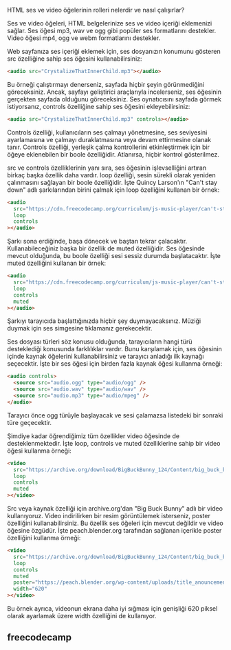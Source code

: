 HTML ses ve video öğelerinin rolleri nelerdir ve nasıl çalışırlar?

Ses ve video öğeleri, HTML belgelerinize ses ve video içeriği eklemenizi sağlar. Ses öğesi mp3, wav ve ogg gibi popüler ses formatlarını destekler. Video öğesi mp4, ogg ve webm formatlarını destekler.

Web sayfanıza ses içeriği eklemek için, ses dosyanızın konumunu gösteren src özelliğine sahip ses öğesini kullanabilirsiniz:

```html
<audio src="CrystalizeThatInnerChild.mp3"></audio>
```
Bu örneği çalıştırmayı denerseniz, sayfada hiçbir şeyin görünmediğini göreceksiniz. Ancak, sayfayı geliştirici araçlarıyla incelerseniz, ses öğesinin gerçekten sayfada olduğunu göreceksiniz. Ses oynatıcısını sayfada görmek istiyorsanız, controls özelliğine sahip ses öğesini ekleyebilirsiniz:

```html
<audio src="CrystalizeThatInnerChild.mp3" controls></audio>
```
Controls özelliği, kullanıcıların ses çalmayı yönetmesine, ses seviyesini ayarlamasına ve çalmayı duraklatmasına veya devam ettirmesine olanak tanır. Controls özelliği, yerleşik çalma kontrollerini etkinleştirmek için bir öğeye eklenebilen bir boole özelliğidir. Atlanırsa, hiçbir kontrol gösterilmez.

src ve controls özelliklerinin yanı sıra, ses öğesinin işlevselliğini artıran birkaç başka özellik daha vardır. loop özelliği, sesin sürekli olarak yeniden çalınmasını sağlayan bir boole özelliğidir. İşte Quincy Larson'ın "Can't stay down" adlı şarkılarından birini çalmak için loop özelliğini kullanan bir örnek:

```html
<audio
  src="https://cdn.freecodecamp.org/curriculum/js-music-player/can't-stay-down.mp3"
  loop
  controls
></audio>
```
Şarkı sona erdiğinde, başa dönecek ve baştan tekrar çalacaktır. Kullanabileceğiniz başka bir özellik de muted özelliğidir. Ses öğesinde mevcut olduğunda, bu boole özelliği sesi sessiz durumda başlatacaktır. İşte muted özelliğini kullanan bir örnek:

```html
<audio
  src="https://cdn.freecodecamp.org/curriculum/js-music-player/can't-stay-down.mp3"
  loop
  controls
  muted
></audio>
```
Şarkıyı tarayıcıda başlattığınızda hiçbir şey duymayacaksınız. Müziği duymak için ses simgesine tıklamanız gerekecektir.

Ses dosyası türleri söz konusu olduğunda, tarayıcıların hangi türü desteklediği konusunda farklılıklar vardır. Bunu karşılamak için, ses öğesinin içinde kaynak öğelerini kullanabilirsiniz ve tarayıcı anladığı ilk kaynağı seçecektir. İşte bir ses öğesi için birden fazla kaynak öğesi kullanma örneği:

```html
<audio controls>
  <source src="audio.ogg" type="audio/ogg" />
  <source src="audio.wav" type="audio/wav" />
  <source src="audio.mp3" type="audio/mpeg" />
</audio>
```
Tarayıcı önce ogg türüyle başlayacak ve sesi çalamazsa listedeki bir sonraki türe geçecektir.

Şimdiye kadar öğrendiğimiz tüm özellikler video öğesinde de desteklenmektedir. İşte loop, controls ve muted özelliklerine sahip bir video öğesi kullanma örneği:

```html
<video
  src="https://archive.org/download/BigBuckBunny_124/Content/big_buck_bunny_720p_surround.mp4"
  loop
  controls
  muted
></video>
```
Src veya kaynak özelliği için archive.org'dan "Big Buck Bunny" adlı bir video kullanıyoruz. Video indirilirken bir resim görüntülemek isterseniz, poster özelliğini kullanabilirsiniz. Bu özellik ses öğeleri için mevcut değildir ve video öğesine özgüdür. İşte peach.blender.org tarafından sağlanan içerikle poster özelliğini kullanma örneği:

```html
<video
  src="https://archive.org/download/BigBuckBunny_124/Content/big_buck_bunny_720p_surround.mp4"
  loop
  controls
  muted
  poster="https://peach.blender.org/wp-content/uploads/title_anouncement.jpg?x11217"
  width="620"
></video>
```
Bu örnek ayrıca, videonun ekrana daha iyi sığması için genişliği 620 piksel olarak ayarlamak üzere width özelliğini de kullanıyor.

## freecodecamp